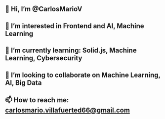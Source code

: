 ## 👋 Hi, I’m @CarlosMarioV
## 👀 I’m interested in Frontend and AI, Machine Learning
## 🌱 I’m currently learning: Solid.js, Machine Learning, Cybersecurity
## 💞️ I’m looking to collaborate on Machine Learning, AI, Big Data
## 📫 How to reach me: carlosmario.villafuerted66@gmail.com

<!---
CarlosMarioV/CarlosMarioV is a ✨ special ✨ repository because its `README.md` (this file) appears on your GitHub profile.
You can click the Preview link to take a look at your changes.
--->
